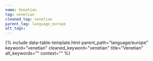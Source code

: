 ```yaml
---
name: Venetian
tag: venetian
cleaned_tag: venetian
parent_tag: language_europe
alt_tags: 
---
```


{% include data-table-template.html 
  parent_path="language/europe" 
  keyword="venetian" 
  cleaned_keyword="venetian" 
  title="Venetian"
  alt_keywords=""
  context=""
%}

